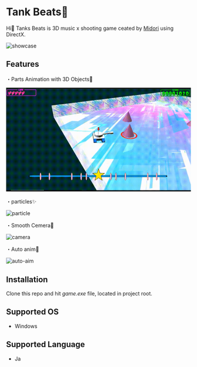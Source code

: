 # Tank Beats🎵

Hi👋 Tanks Beats is 3D music x shooting game ceated by [Midori](https://github.com/natsuk4ze) using DirectX.
 
 <img src="https://github.com/natsuk4ze/tank-beats/blob/master/readme-assets/example.gif" alt="showcase" width="600"/>

## Features

・Parts Animation with 3D Objects👏

 <img src="https://github.com/natsuk4ze/tank-beats/blob/master/readme-assets/parts-animation.gif" alt="parts-animation" width="600"/>

・particles✨

 <img src="https://github.com/natsuk4ze/tank-beats/blob/master/readme-assets/particle.gif" alt="particle" width="600"/>

・Smooth Cemera📸

 <img src="https://github.com/natsuk4ze/tank-beats/blob/master/readme-assets/camera.gif" alt="camera" width="600"/>

・Auto anim🎯

 <img src="https://github.com/natsuk4ze/tank-beats/blob/master/readme-assets/auto-aim.gif" alt="auto-aim" width="600"/>

## Installation

Clone this repo and hit _game.exe_ file, located in project root.

## Supported OS

* Windows

## Supported Language

* Ja
